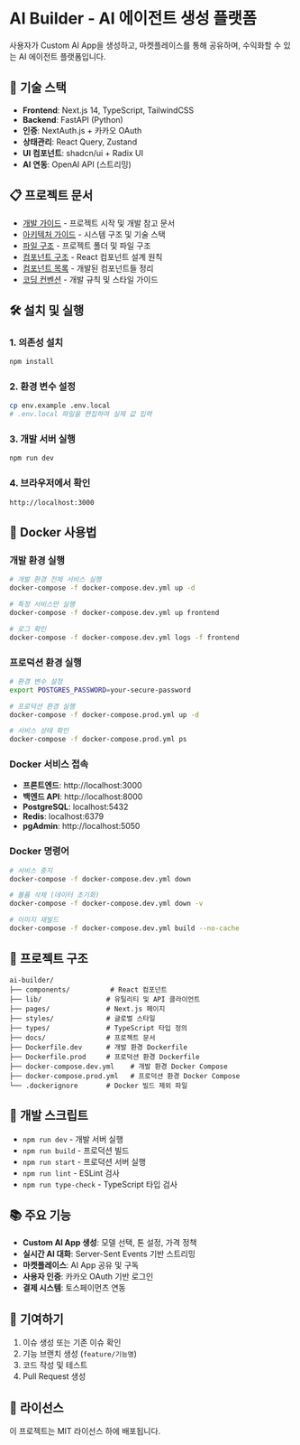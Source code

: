 # AI Builder - AI 에이전트 생성 플랫폼

사용자가 Custom AI App을 생성하고, 마켓플레이스를 통해 공유하며, 수익화할 수 있는 AI 에이전트 플랫폼입니다.

## 🚀 기술 스택

- **Frontend**: Next.js 14, TypeScript, TailwindCSS
- **Backend**: FastAPI (Python)
- **인증**: NextAuth.js + 카카오 OAuth
- **상태관리**: React Query, Zustand
- **UI 컴포넌트**: shadcn/ui + Radix UI
- **AI 연동**: OpenAI API (스트리밍)

## 📋 프로젝트 문서

- [개발 가이드](./agent.md) - 프로젝트 시작 및 개발 참고 문서
- [아키텍처 가이드](./architecture.md) - 시스템 구조 및 기술 스택
- [파일 구조](./file-structure.md) - 프로젝트 폴더 및 파일 구조
- [컴포넌트 구조](./component-convention.md) - React 컴포넌트 설계 원칙
- [컴포넌트 목록](./component.md) - 개발된 컴포넌트들 정리
- [코딩 컨벤션](./convention.md) - 개발 규칙 및 스타일 가이드

## 🛠️ 설치 및 실행

### 1. 의존성 설치
```bash
npm install
```

### 2. 환경 변수 설정
```bash
cp env.example .env.local
# .env.local 파일을 편집하여 실제 값 입력
```

### 3. 개발 서버 실행
```bash
npm run dev
```

### 4. 브라우저에서 확인
```
http://localhost:3000
```

## 🐳 Docker 사용법

### 개발 환경 실행
```bash
# 개발 환경 전체 서비스 실행
docker-compose -f docker-compose.dev.yml up -d

# 특정 서비스만 실행
docker-compose -f docker-compose.dev.yml up frontend

# 로그 확인
docker-compose -f docker-compose.dev.yml logs -f frontend
```

### 프로덕션 환경 실행
```bash
# 환경 변수 설정
export POSTGRES_PASSWORD=your-secure-password

# 프로덕션 환경 실행
docker-compose -f docker-compose.prod.yml up -d

# 서비스 상태 확인
docker-compose -f docker-compose.prod.yml ps
```

### Docker 서비스 접속
- **프론트엔드**: http://localhost:3000
- **백엔드 API**: http://localhost:8000
- **PostgreSQL**: localhost:5432
- **Redis**: localhost:6379
- **pgAdmin**: http://localhost:5050

### Docker 명령어
```bash
# 서비스 중지
docker-compose -f docker-compose.dev.yml down

# 볼륨 삭제 (데이터 초기화)
docker-compose -f docker-compose.dev.yml down -v

# 이미지 재빌드
docker-compose -f docker-compose.dev.yml build --no-cache
```

## 📁 프로젝트 구조

```
ai-builder/
├── components/          # React 컴포넌트
├── lib/                # 유틸리티 및 API 클라이언트
├── pages/              # Next.js 페이지
├── styles/             # 글로벌 스타일
├── types/              # TypeScript 타입 정의
├── docs/               # 프로젝트 문서
├── Dockerfile.dev      # 개발 환경 Dockerfile
├── Dockerfile.prod     # 프로덕션 환경 Dockerfile
├── docker-compose.dev.yml    # 개발 환경 Docker Compose
├── docker-compose.prod.yml   # 프로덕션 환경 Docker Compose
└── .dockerignore       # Docker 빌드 제외 파일
```

## 🔧 개발 스크립트

- `npm run dev` - 개발 서버 실행
- `npm run build` - 프로덕션 빌드
- `npm run start` - 프로덕션 서버 실행
- `npm run lint` - ESLint 검사
- `npm run type-check` - TypeScript 타입 검사

## 📚 주요 기능

- **Custom AI App 생성**: 모델 선택, 톤 설정, 가격 정책
- **실시간 AI 대화**: Server-Sent Events 기반 스트리밍
- **마켓플레이스**: AI App 공유 및 구독
- **사용자 인증**: 카카오 OAuth 기반 로그인
- **결제 시스템**: 토스페이먼츠 연동

## 🤝 기여하기

1. 이슈 생성 또는 기존 이슈 확인
2. 기능 브랜치 생성 (`feature/기능명`)
3. 코드 작성 및 테스트
4. Pull Request 생성

## 📄 라이선스

이 프로젝트는 MIT 라이선스 하에 배포됩니다.
